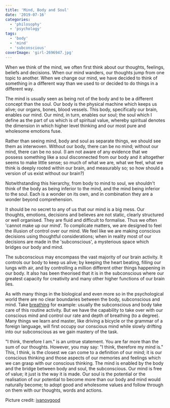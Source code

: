 ```yaml
---
title: 'Mind, Body and Soul'
date: '2019-07-16'
categories:
  - 'philosophy'
  - 'psychology'
tags:
  - 'body'
  - 'mind'
  - 'subconscious'
coverImage: 'girl-2696947.jpg'
---
```


When we think of the mind, we often first think about our thoughts, feelings, beliefs and decisions. When our mind wanders, our thoughts jump from one topic to another. When we change our mind, we have decided to think of something in a different way than we used to or decided to do things in a different way.

The mind is usually seen as being not of the body and to be a different concept than the soul. Our body is the physical machine which keeps us alive; our organs, bones, blood vessels. This body, specifically our brain, enables our mind. Our mind, in turn, enables our soul; the soul which I define as the part of us which is of spiritual value, whereby spiritual denotes the dimension in which higher level thinking and our most pure and wholesome emotions fuse.

Rather than seeing mind, body and soul as separate things, we should see them as interwoven. Without our body, there can be no mind; without our mind, there can be no soul. (I am not aware of any evidence that we possess something like a soul disconnected from our body and it altogether seems to make little sense; so much of what we are, what we feel, what we think is deeply rooted within our brain, and measurably so; so how should a version of us exist without our brain?)

Notwithstanding this hierarchy, from body to mind to soul, we shouldn't think of the body as being inferior to the mind, and the mind being inferior to the soul. Each is a wonder on its own, and in combination they are a wonder beyond comprehension.

It should be no secret to any of us that our mind is a big mess. Our thoughts, emotions, decisions and believes are not static, clearly structured or well organised. They are fluid and difficult to formalise. Thus we often 'cannot make up our mind'. To complicate matters, we are designed to feel the illusion of control over our mind. We feel like we are making conscious decisions using thoughtful considerations; when in reality most of our decisions are made in the 'subconscious', a mysterious space which bridges our body and mind.

The subconscious may encompass the vast majority of our brain activity. It controls our body to keep us alive; by keeping the heart beating, filling our lungs with air, and by controlling a million different other things happening in our body. It also has been theorised that it is in the subconscious where our greatest capacity for creativity and many other higher functions of our brain lies.

As with many things in the biological and even more so in the psychological world there are no clear boundaries between the body, subconscious and mind. Take [breathing](https://maxrohde.com/2019/07/07/breathing/) for example: usually the subconscious and body take care of this routine activity. But we have the capability to take over with our conscious mind and control our rate and depth of breathing (to a degree). Many things we learn and master, like driving a bicycle or the grammar of a foreign language, will first occupy our conscious mind while slowly drifting into our subconscious as we gain mastery of the task.

"I think, therefore I am." is an untrue statement. You are far more than the sum of our thoughts. However, you may say: "I think, therefore my mind is." This, I think, is the closest we can come to a definition of our mind; it is our conscious thinking and those aspects of our memories and feelings which we can grasp with our conscious thinking. The mind is enabled by the body and the bridge between body and soul, the subconscious. Our mind is free of value; it just is the way it is made. Our soul is the potential or the realisation of our potential to become more than our body and mind would naturally become; to adopt good and wholesome values and follow through on them with our thoughts, words and actions.

Picture credit: [ivanovgood](https://pixabay.com/photos/girl-face-colorful-colors-artistic-2696947/)
